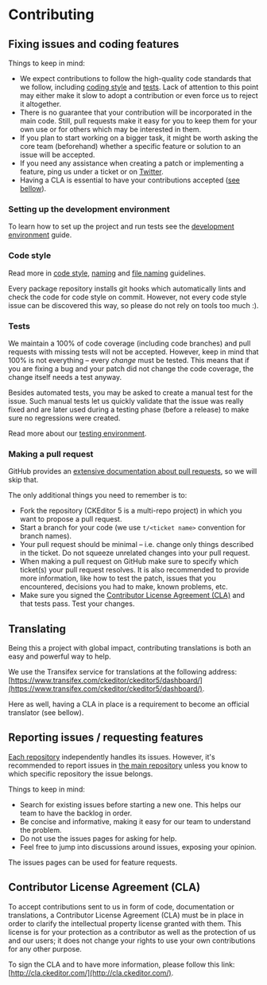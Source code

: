 Contributing
========================================

## Fixing issues and coding features

Things to keep in mind:

* We expect contributions to follow the high-quality code standards that we follow, including [coding style](#code-style) and [tests](#tests). Lack of attention to this point may either make it slow to adopt a contribution or even force us to reject it altogether.
* There is no guarantee that your contribution will be incorporated in the main code. Still, pull requests make it easy for you to keep them for your own use or for others which may be interested in them.
* If you plan to start working on a bigger task, it might be worth asking the core team (beforehand) whether a specific feature or solution to an issue will be accepted.
* If you need any assistance when creating a patch or implementing a feature, ping us under a ticket or on [Twitter](https://twitter.com/ckeditor).
* Having a CLA is essential to have your contributions accepted ([see bellow](#contributor-license-agreement-cla)).

### Setting up the development environment

To learn how to set up the project and run tests see the [development environment](https://github.com/ckeditor/ckeditor5/wiki/Development-environment) guide.

### Code style

Read more in [code style](https://github.com/ckeditor/ckeditor5-design/wiki/Code-Style), [naming](https://github.com/ckeditor/ckeditor5-design/wiki/Code-Style-Naming-Guidelines) and [file naming](https://github.com/ckeditor/ckeditor5-design/wiki/File-Names) guidelines.

Every package repository installs git hooks which automatically lints and check the code for code style on commit. However, not every code style issue can be discovered this way, so please do not rely on tools too much :).

### Tests

We maintain a 100% of code coverage (including code branches) and pull requests with missing tests will not be accepted. However, keep in mind that 100% is not everything – every *change* must be tested. This means that if you are fixing a bug and your patch did not change the code coverage, the change itself needs a test anyway.

Besides automated tests, you may be asked to create a manual test for the issue. Such manual tests let us quickly validate that the issue was really fixed and are later used during a testing phase (before a release) to make sure no regressions were created.

Read more about our [testing environment](https://github.com/ckeditor/ckeditor5/wiki/Testing-environment).

### Making a pull request

GitHub provides an [extensive documentation about pull requests](https://help.github.com/categories/collaborating-with-issues-and-pull-requests/), so we will skip that.

The only additional things you need to remember is to:

* Fork the repository (CKEditor 5 is a multi-repo project) in which you want to propose a pull request.
* Start a branch for your code (we use `t/<ticket name>` convention for branch names).
* Your pull request should be minimal – i.e. change only things described in the ticket. Do not squeeze unrelated changes into your pull request.
* When making a pull request on GitHub make sure to specify which ticket(s) your pull request resolves. It is also recommended to provide more information, like how to test the patch, issues that you encountered, decisions you had to make, known problems, etc.
* Make sure you signed the [Contributor License Agreement (CLA)](#contributor-license-agreement-cla) and that tests pass. Test your changes.

## Translating

Being this a project with global impact, contributing translations is both an easy and powerful way to help.

We use the Transifex service for translations at the following address: [https://www.transifex.com/ckeditor/ckeditor5/dashboard/](https://www.transifex.com/ckeditor/ckeditor5/dashboard/).

Here as well, having a CLA in place is a requirement to become an official translator (see bellow).

## Reporting issues / requesting features

[Each repository](https://github.com/ckeditor/ckeditor5#packages) independently handles its issues. However, it's recommended to report issues in [the main repository](https://github.com/ckeditor/ckeditor5/issues) unless you know to which specific repository the issue belongs.

Things to keep in mind:

* Search for existing issues before starting a new one. This helps our team to have the backlog in order.
* Be concise and informative, making it easy for our team to understand the problem.
* Do not use the issues pages for asking for help.
* Feel free to jump into discussions around issues, exposing your opinion.

The issues pages can be used for feature requests.

## Contributor License Agreement (CLA)

To accept contributions sent to us in form of code, documentation or translations, a Contributor License Agreement (CLA) must be in place in order to clarify the intellectual property license granted with them. This license is for your protection as a contributor as well as the protection of us and our users; it does not change your rights to use your own contributions for any other purpose.

To sign the CLA and to have more information, please follow this link: [http://cla.ckeditor.com/](http://cla.ckeditor.com/).
